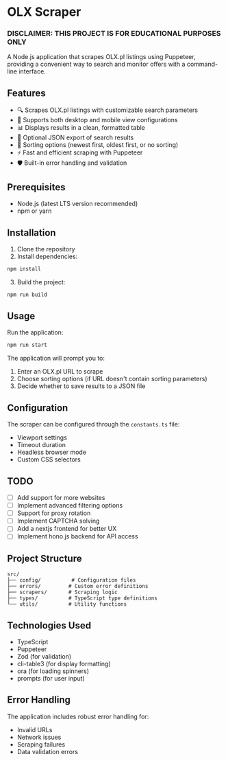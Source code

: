 # OLX Scraper

### DISCLAIMER: THIS PROJECT IS FOR EDUCATIONAL PURPOSES ONLY

A Node.js application that scrapes OLX.pl listings using Puppeteer, providing a convenient way to search and monitor offers with a command-line interface.

## Features

- 🔍 Scrapes OLX.pl listings with customizable search parameters
- 📱 Supports both desktop and mobile view configurations
- 📊 Displays results in a clean, formatted table
- 💾 Optional JSON export of search results
- 🔄 Sorting options (newest first, oldest first, or no sorting)
- ⚡ Fast and efficient scraping with Puppeteer
- 🛡️ Built-in error handling and validation

## Prerequisites

- Node.js (latest LTS version recommended)
- npm or yarn

## Installation

1. Clone the repository
2. Install dependencies:

```bash
npm install
```

3. Build the project:

```bash
npm run build
```

## Usage

Run the application:

```bash
npm run start
```

The application will prompt you to:
1. Enter an OLX.pl URL to scrape
2. Choose sorting options (if URL doesn't contain sorting parameters)
3. Decide whether to save results to a JSON file

## Configuration

The scraper can be configured through the `constants.ts` file:

- Viewport settings
- Timeout duration
- Headless browser mode
- Custom CSS selectors

## TODO

- [ ] Add support for more websites
- [ ] Implement advanced filtering options
- [ ] Support for proxy rotation
- [ ] Implement CAPTCHA solving
- [ ] Add a nextjs frontend for better UX
- [ ] Implement hono.js backend for API access

## Project Structure

```
src/
├── config/          # Configuration files
├── errors/         # Custom error definitions
├── scrapers/       # Scraping logic
├── types/          # TypeScript type definitions
└── utils/          # Utility functions
```

## Technologies Used

- TypeScript
- Puppeteer
- Zod (for validation)
- cli-table3 (for display formatting)
- ora (for loading spinners)
- prompts (for user input)

## Error Handling

The application includes robust error handling for:
- Invalid URLs
- Network issues
- Scraping failures
- Data validation errors
